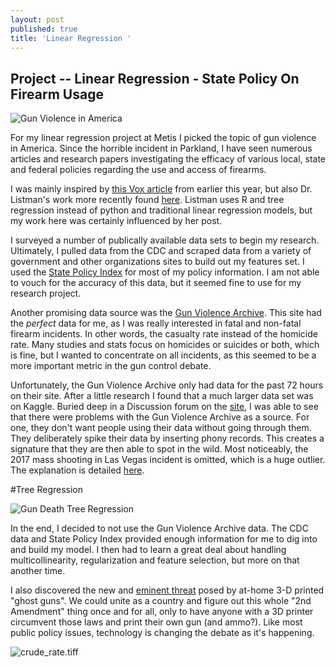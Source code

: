 ```yaml
---
layout: post
published: true
title: 'Linear Regression '
---
```

## Project -- Linear Regression - State Policy On Firearm Usage


![Gun Violence in America](https://cdn.zmescience.com/wp-content/uploads/2017/01/635849554906566488-1921592675_gun20violence.jpg)

For my linear regression project at Metis I picked the topic of gun violence in America. Since the horrible incident in Parkland, I have seen numerous articles and research papers investigating the efficacy of various local, state and federal policies regarding the use and access of firearms. 

I was mainly inspired by [this Vox article](https://www.vox.com/policy-and-politics/2017/10/2/16399418/us-gun-violence-statistics-maps-charts) from earlier this year, but also Dr. Listman's work more recently found [here](https://towardsdatascience.com/predicting-gun-death-rate-from-gun-laws-d96041c14198). Listman uses R and tree regression instead of python and traditional linear regression models, but my work here was certainly influenced by her post. 

I surveyed a number of publically available data sets to begin my research. Ultimately, I pulled data from the CDC and scraped data from a variety of government and other organizations sites to build out my features set. I used the [State Policy Index](http://www.statepolicyindex.com/data/) for most of my policy information. I am not able to vouch for the accuracy of this data, but it seemed fine to use for my research project.  

Another promising data source was the [Gun Violence Archive](http://www.gunviolencearchive.org/). This site had the *perfect* data for me, as I was really interested in fatal and non-fatal firearm incidents. In other words, the casualty rate instead of the homicide rate. Many studies and stats focus on homicides or suicides or both, which is fine, but I wanted to concentrate on all incidents, as this seemed to be a more important metric in the gun control debate. 

Unfortunately, the Gun Violence Archive only had data for the past 72 hours on their site. After a little research I found that a much larger data set was on Kaggle. Buried deep in a Discussion forum on the [site](https://www.kaggle.com/jameslko/gun-violence-data/discussion), I was able to see that there were problems with the Gun Violence Archive as a source. For one, they don't want people using their data without going through them. They deliberately spike their data by inserting phony records. This creates a signature that they are then able to spot in the wild. Most noticeably, the 2017 mass shooting in Las Vegas incident is omitted, which is a huge outlier. The explanation is detailed [here](https://www.kaggle.com/jameslko/gun-violence-data/discussion/55307). 

#Tree Regression


![Gun Death Tree Regression](https://jenny-listman.netlify.com/img/GunDeathTreeForWebsite.jpg)



In the end, I decided to not use the Gun Violence Archive data. The CDC data and State Policy Index provided enough information for me to dig into and build my model. I then had to learn a great deal about handling multicollinearity, regularization and feature selection, but more on that another time. 

I also discovered the new and [eminent threat](https://www.wired.com/story/a-landmark-legal-shift-opens-pandoras-box-for-diy-guns/) posed by at-home 3-D printed "ghost guns". We could unite as a country and figure out this whole "2nd Amendment" thing once and for all, only to have anyone with a 3D printer circumvent those laws and print their own gun (and ammo?). Like most public policy issues, technology is changing the debate as it's happening. 


![crude_rate.tiff]({{site.baseurl}}/img/crude_rate.tiff)

